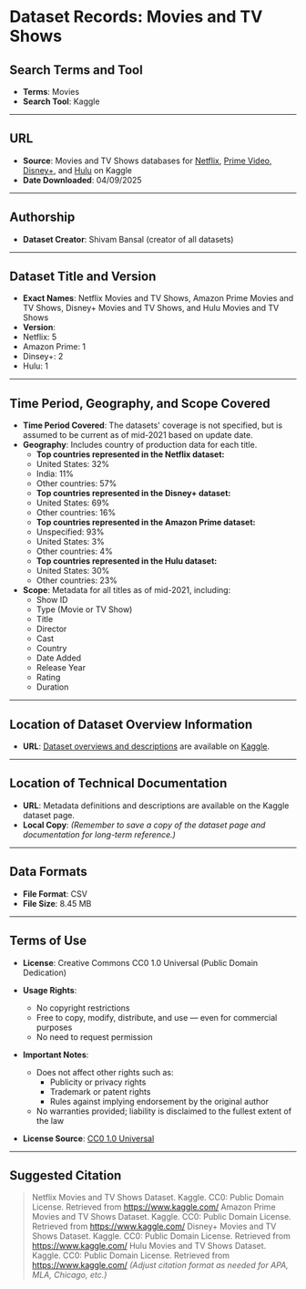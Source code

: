 # Dataset Records: Movies and TV Shows

## Search Terms and Tool
- **Terms**: Movies  
- **Search Tool**: Kaggle

---

## URL
- **Source**: Movies and TV Shows databases for [Netflix](https://www.kaggle.com/datasets/shivamb/netflix-shows), [Prime Video](https://www.kaggle.com/datasets/shivamb/amazon-prime-movies-and-tv-shows), [Disney+](https://www.kaggle.com/datasets/shivamb/disney-movies-and-tv-shows), and [Hulu](https://www.kaggle.com/datasets/shivamb/hulu-movies-and-tv-shows) on Kaggle
- **Date Downloaded**: 04/09/2025

---

## Authorship
- **Dataset Creator**: Shivam Bansal (creator of all datasets)

---

## Dataset Title and Version
- **Exact Names**: Netflix Movies and TV Shows, Amazon Prime Movies and TV Shows, Disney+ Movies and TV Shows, and Hulu Movies and TV Shows 
- **Version**:
- Netflix: 5
- Amazon Prime: 1
- Dinsey+: 2
- Hulu: 1

---

## Time Period, Geography, and Scope Covered
- **Time Period Covered**: The datasets' coverage is not specified, but is assumed to be current as of mid-2021 based on update date.
- **Geography**: Includes country of production data for each title.
  - **Top countries represented in the Netflix dataset:**
  - United States: 32%
  - India: 11%
  - Other countries: 57%
  - **Top countries represented in the Disney+ dataset:**
  - United States: 69%
  - Other countries: 16%
  - **Top countries represented in the Amazon Prime dataset:**
  - Unspecified: 93%
  - United States: 3%
  - Other countries: 4%
  - **Top countries represented in the Hulu dataset:**
  - United States: 30%
  - Other countries: 23%
- **Scope**: Metadata for all titles as of mid-2021, including:
  - Show ID
  - Type (Movie or TV Show)
  - Title
  - Director
  - Cast
  - Country
  - Date Added
  - Release Year
  - Rating
  - Duration

---

## Location of Dataset Overview Information
- **URL**: [Dataset overviews and descriptions](https://www.kaggle.com/datasets/shivamb/netflix-shows) are available on [Kaggle](https://www.kaggle.com/). 

---

## Location of Technical Documentation
- **URL**: Metadata definitions and descriptions are available on the Kaggle dataset page.
- **Local Copy**: *(Remember to save a copy of the dataset page and documentation for long-term reference.)*

---

## Data Formats
- **File Format**: CSV   
- **File Size**: 8.45 MB

---

## Terms of Use
- **License**: Creative Commons CC0 1.0 Universal (Public Domain Dedication)  
- **Usage Rights**:
  - No copyright restrictions
  - Free to copy, modify, distribute, and use — even for commercial purposes
  - No need to request permission
- **Important Notes**:
  - Does not affect other rights such as:
    - Publicity or privacy rights
    - Trademark or patent rights
    - Rules against implying endorsement by the original author
  - No warranties provided; liability is disclaimed to the fullest extent of the law

- **License Source**: [CC0 1.0 Universal](https://creativecommons.org/publicdomain/zero/1.0/)

---

## Suggested Citation
> Netflix Movies and TV Shows Dataset. Kaggle. CC0: Public Domain License. Retrieved from https://www.kaggle.com/
> Amazon Prime Movies and TV Shows Dataset. Kaggle. CC0: Public Domain License. Retrieved from https://www.kaggle.com/
> Disney+ Movies and TV Shows Dataset. Kaggle. CC0: Public Domain License. Retrieved from https://www.kaggle.com/
> Hulu Movies and TV Shows Dataset. Kaggle. CC0: Public Domain License. Retrieved from https://www.kaggle.com/
> *(Adjust citation format as needed for APA, MLA, Chicago, etc.)*
